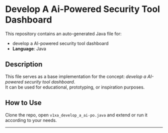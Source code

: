# Develop A Ai-Powered Security Tool Dashboard

This repository contains an auto-generated Java file for:

- develop a AI-powered security tool dashboard
- **Language**: Java

## Description

This file serves as a base implementation for the concept: *develop a AI-powered security tool dashboard*.  
It can be used for educational, prototyping, or inspiration purposes.

## How to Use

Clone the repo, open `v1xa_develop_a_ai-po.java` and extend or run it according to your needs.

---


